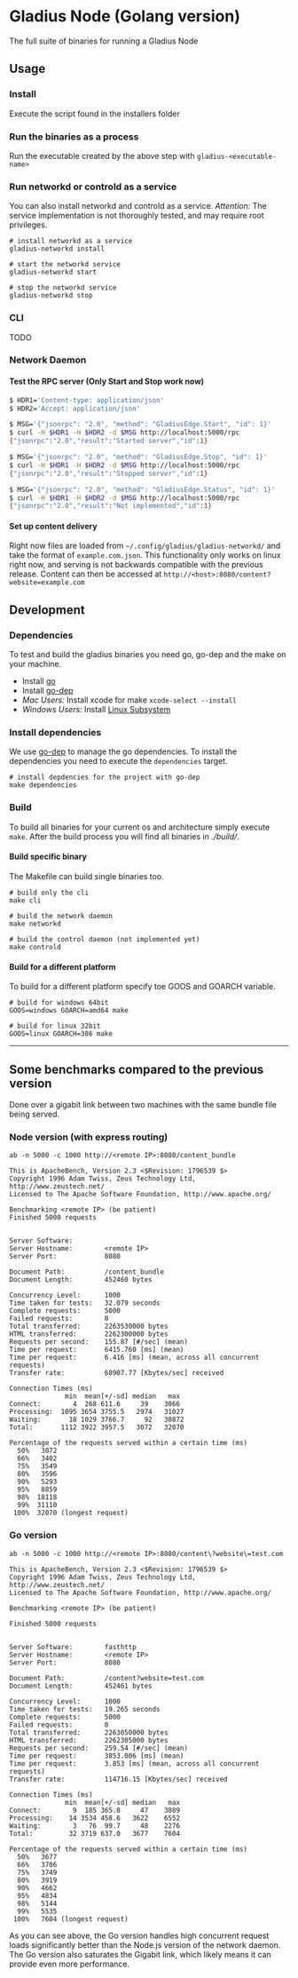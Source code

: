 # Gladius Node (Golang version)

The full suite of binaries for running a Gladius Node

## Usage
### Install
Execute the script found in the installers folder

### Run the binaries as a process
Run the executable created by the above step with `gladius-<executable-name>`

### Run networkd or controld as a service
You can also install networkd and controld as a service.
*Attention:* The service implementation is not thoroughly tested, and may require root privileges.
```shell
# install networkd as a service
gladius-networkd install

# start the networkd service
gladius-networkd start

# stop the networkd service
gladius-networkd stop
```

### CLI
TODO

### Network Daemon

#### Test the RPC server (Only Start and Stop work now)
```bash
$ HDR1='Content-type: application/json'
$ HDR2='Accept: application/json'

$ MSG='{"jsonrpc": "2.0", "method": "GladiusEdge.Start", "id": 1}'
$ curl -H $HDR1 -H $HDR2 -d $MSG http://localhost:5000/rpc
{"jsonrpc":"2.0","result":"Started server","id":1}

$ MSG='{"jsonrpc": "2.0", "method": "GladiusEdge.Stop", "id": 1}'
$ curl -H $HDR1 -H $HDR2 -d $MSG http://localhost:5000/rpc
{"jsonrpc":"2.0","result":"Stopped server","id":1}

$ MSG='{"jsonrpc": "2.0", "method": "GladiusEdge.Status", "id": 1}'
$ curl -H $HDR1 -H $HDR2 -d $MSG http://localhost:5000/rpc
{"jsonrpc":"2.0","result":"Not implemented","id":1}
```

#### Set up content delivery

Right now files are loaded from `~/.config/gladius/gladius-networkd/` and take
the format of `example.com.json`. This functionality only works on linux right
now, and serving is not backwards compatible with the previous release. Content
can then be accessed at `http://<host>:8080/content?website=example.com`

## Development
### Dependencies
To test and build the gladius binaries you need go, go-dep and the make on your machine.

- Install [go](https://golang.org/doc/install)
- Install [go-dep](https://golang.github.io/dep/docs/installation.html)
- *Mac Users:* Install xcode for make `xcode-select --install`
- *Windows Users:* Install [Linux Subsystem](https://docs.microsoft.com/en-us/windows/wsl/install-win10)

### Install dependencies
We use [go-dep](https://golang.github.io/dep/docs/installation.html) to manage the go dependencies.
To install the dependencies you need to execute the `dependencies` target.

```shell
# install depdencies for the project with go-dep
make dependencies
```

### Build
To build all binaries for your current os and architecture simply execute `make`.
After the build process you will find all binaries in *./build/*.

#### Build specific binary
The Makefile can build single binaries too.
```shell
# build only the cli
make cli

# build the network daemon
make networkd

# build the control daemon (not implemented yet)
make controld
```

#### Build for a different platform
To build for a different platform specify toe GOOS and GOARCH variable.
```shell
# build for windows 64bit
GOOS=windows GOARCH=amd64 make

# build for linux 32bit
GOOS=linux GOARCH=386 make
```


---

## Some benchmarks compared to the previous version
Done over a gigabit link between two machines with the same bundle file being
served.

### Node version (with express routing)
```
ab -n 5000 -c 1000 http://<remote IP>:8080/content_bundle

This is ApacheBench, Version 2.3 <$Revision: 1796539 $>
Copyright 1996 Adam Twiss, Zeus Technology Ltd, http://www.zeustech.net/
Licensed to The Apache Software Foundation, http://www.apache.org/

Benchmarking <remote IP> (be patient)
Finished 5000 requests


Server Software:        
Server Hostname:        <remote IP>
Server Port:            8080

Document Path:          /content_bundle
Document Length:        452460 bytes

Concurrency Level:      1000
Time taken for tests:   32.079 seconds
Complete requests:      5000
Failed requests:        0
Total transferred:      2263530000 bytes
HTML transferred:       2262300000 bytes
Requests per second:    155.87 [#/sec] (mean)
Time per request:       6415.760 [ms] (mean)
Time per request:       6.416 [ms] (mean, across all concurrent requests)
Transfer rate:          68907.77 [Kbytes/sec] received

Connection Times (ms)
              min  mean[+/-sd] median   max
Connect:        4  268 611.6     39    3066
Processing:  1095 3654 3755.5   2974   31027
Waiting:       18 1029 3766.7     92   30872
Total:       1112 3922 3957.5   3072   32070

Percentage of the requests served within a certain time (ms)
  50%   3072
  66%   3402
  75%   3549
  80%   3596
  90%   5293
  95%   8859
  98%  18118
  99%  31110
 100%  32070 (longest request)
```
### Go version
```
ab -n 5000 -c 1000 http://<remote IP>:8080/content\?website\=test.com

This is ApacheBench, Version 2.3 <$Revision: 1796539 $>
Copyright 1996 Adam Twiss, Zeus Technology Ltd, http://www.zeustech.net/
Licensed to The Apache Software Foundation, http://www.apache.org/

Benchmarking <remote IP> (be patient)

Finished 5000 requests


Server Software:        fasthttp
Server Hostname:        <remote IP>
Server Port:            8080

Document Path:          /content?website=test.com
Document Length:        452461 bytes

Concurrency Level:      1000
Time taken for tests:   19.265 seconds
Complete requests:      5000
Failed requests:        0
Total transferred:      2263050000 bytes
HTML transferred:       2262305000 bytes
Requests per second:    259.54 [#/sec] (mean)
Time per request:       3853.006 [ms] (mean)
Time per request:       3.853 [ms] (mean, across all concurrent requests)
Transfer rate:          114716.15 [Kbytes/sec] received

Connection Times (ms)
              min  mean[+/-sd] median   max
Connect:        9  185 365.8     47    3089
Processing:    14 3534 458.6   3622    6552
Waiting:        3   76  99.7     48    2276
Total:         32 3719 637.0   3677    7604

Percentage of the requests served within a certain time (ms)
  50%   3677
  66%   3706
  75%   3749
  80%   3919
  90%   4662
  95%   4834
  98%   5144
  99%   5535
 100%   7604 (longest request)
```
As you can see above, the Go version handles high concurrent request loads
significantly better than the Node.js version of the network daemon. The Go
version also saturates the Gigabit link, which likely means it can provide even
more performance.
